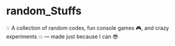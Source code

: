 # random_Stuffs
💡 A collection of random codes, fun console games 🎮, and crazy experiments 💥 — made just because I can 😎
